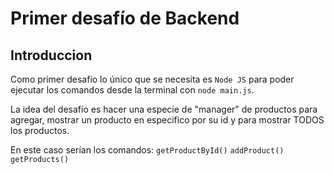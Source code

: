 # Primer desafío de Backend

## Introduccion

Como primer desafío lo único que se necesita es `Node JS` para poder ejecutar los comandos desde la terminal con `node main.js`.

La idea del desafío es hacer una especie de "manager" de productos para agregar, mostrar un producto en especifico por su id y para mostrar TODOS los productos.

En este caso serían los comandos:
`getProductById()`
`addProduct()`
`getProducts()`
